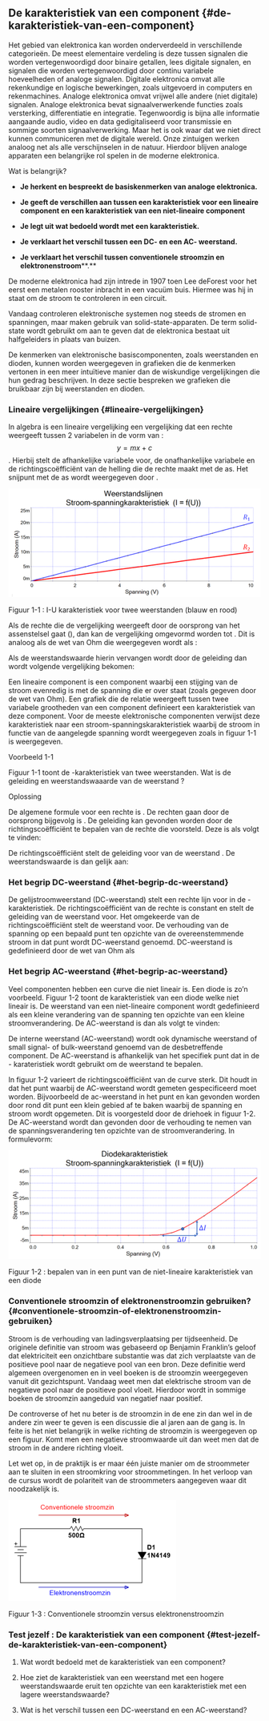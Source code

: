 ## De karakteristiek van een component {#de-karakteristiek-van-een-component}

Het gebied van elektronica kan worden onderverdeeld in verschillende categorieën. De meest elementaire verdeling is deze tussen signalen die worden vertegenwoordigd door binaire getallen, lees digitale signalen, en signalen die worden vertegenwoordigd door continu variabele hoeveelheden of analoge signalen. Digitale elektronica omvat alle rekenkundige en logische bewerkingen, zoals uitgevoerd in computers en rekenmachines. Analoge elektronica omvat vrijwel alle andere (niet digitale) signalen. Analoge elektronica bevat signaalverwerkende functies zoals versterking, differentiatie en integratie. Tegenwoordig is bijna alle informatie aangaande audio, video en data gedigitaliseerd voor transmissie en sommige soorten signaalverwerking. Maar het is ook waar dat we niet direct kunnen communiceren met de digitale wereld. Onze zintuigen werken analoog net als alle verschijnselen in de natuur. Hierdoor blijven analoge apparaten een belangrijke rol spelen in de moderne elektronica.

Wat is belangrijk?

*   **Je herkent en bespreekt de basiskenmerken van analoge elektronica.**

*   **Je geeft de verschillen aan tussen een karakteristiek voor een lineaire component en een karakteristiek van een niet-lineaire component**

*   **Je legt uit wat bedoeld wordt met een karakteristiek.**

*   **Je verklaart het verschil tussen een DC- en een AC- weerstand.**

*   **Je verklaart het verschil tussen conventionele stroomzin en elektronenstroom****.**

De moderne elektronica had zijn intrede in 1907 toen Lee deForest voor het eerst een metalen rooster inbracht in een vacuüm buis. Hiermee was hij in staat om de stroom te controleren in een circuit.

Vandaag controleren elektronische systemen nog steeds de stromen en spanningen, maar maken gebruik van solid-state-apparaten. De term solid-state wordt gebruikt om aan te geven dat de elektronica bestaat uit halfgeleiders in plaats van buizen.

De kenmerken van elektronische basiscomponenten, zoals weerstanden en dioden, kunnen worden weergegeven in grafieken die de kenmerken vertonen in een meer intuïtieve manier dan de wiskundige vergelijkingen die hun gedrag beschrijven. In deze sectie bespreken we grafieken die bruikbaar zijn bij weerstanden en dioden.

### Lineaire vergelijkingen {#lineaire-vergelijkingen}

In algebra is een lineaire vergelijking een vergelijking dat een rechte weergeeft tussen 2 variabelen in de vorm van : $$y=mx+c$$ . Hierbij stelt de afhankelijke variabele voor, de onafhankelijke variabele en de richtingscoëfficiënt van de helling die de rechte maakt met de as. Het snijpunt met de as wordt weergegeven door .

![](/assets/afbeelding_1.png)

Figuur 1-1 : I-U karakteristiek voor twee weerstanden (blauw en rood)

Als de rechte die de vergelijking weergeeft door de oorsprong van het assenstelsel gaat (), dan kan de vergelijking omgevormd worden tot . Dit is analoog als de wet van Ohm die weergegeven wordt als :

Als de weerstandswaarde hierin vervangen wordt door de geleiding dan wordt volgende vergelijking bekomen:

Een lineaire component is een component waarbij een stijging van de stroom evenredig is met de spanning die er over staat (zoals gegeven door de wet van Ohm). Een grafiek die de relatie weergeeft tussen twee variabele grootheden van een component definieert een karakteristiek van deze component. Voor de meeste elektronische componenten verwijst deze karakteristiek naar een stroom-spanningskarakteristiek waarbij de stroom in functie van de aangelegde spanning wordt weergegeven zoals in figuur 1-1 is weergegeven.

Voorbeeld 1-1

Figuur 1-1 toont de -karakteristiek van twee weerstanden. Wat is de geleiding en weerstandswaaarde van de weerstand ?

Oplossing

De algemene formule voor een rechte is . De rechten gaan door de oorsprong bijgevolg is . De geleiding kan gevonden worden door de richtingscoëfficiënt te bepalen van de rechte die voorsteld. Deze is als volgt te vinden:

De richtingscoëfficiënt stelt de geleiding voor van de weerstand . De weerstandswaarde is dan gelijk aan:

### Het begrip DC-weerstand {#het-begrip-dc-weerstand}

De gelijstroomweerstand (DC-weerstand) stelt een rechte lijn voor in de -karakteristiek. De richtingscoëfficiënt van de rechte is constant en stelt de geleiding van de weerstand voor. Het omgekeerde van de richtingscoëfficiënt stelt de weerstand voor. De verhouding van de spanning op een bepaald punt ten opzichte van de overeenstemmende stroom in dat punt wordt DC-weerstand genoemd. DC-weerstand is gedefinieerd door de wet van Ohm als

### Het begrip AC-weerstand {#het-begrip-ac-weerstand}

Veel componenten hebben een curve die niet lineair is. Een diode is zo’n voorbeeld. Figuur 1-2 toont de karakteristiek van een diode welke niet lineair is. De weerstand van een niet-lineaire component wordt gedefinieerd als een kleine verandering van de spanning ten opzichte van een kleine stroomverandering. De AC-weerstand is dan als volgt te vinden:

De interne weerstand (AC-weerstand) wordt ook dynamische weerstand of small signal- of bulk-weerstand genoemd van de desbetreffende component. De AC-weerstand is afhankelijk van het specifiek punt dat in de - karateristiek wordt gebruikt om de weerstand te bepalen.

In figuur 1-2 varieert de richtingscoëfficiënt van de curve sterk. Dit houdt in dat het punt waarbij de AC-weerstand wordt gemeten gespecificeerd moet worden. Bijvoorbeeld de ac-weerstand in het punt en kan gevonden worden door rond dit punt een klein gebied af te baken waarbij de spanning en stroom wordt opgemeten. Dit is voorgesteld door de driehoek in figuur 1-2\. De AC-weerstand wordt dan gevonden door de verhouding te nemen van de spanningsverandering ten opzichte van de stroomverandering. In formulevorm:

![](/assets/afbeelding_448.png)

Figuur 1-2 : bepalen van in een punt van de niet-lineaire karakteristiek van een diode

### Conventionele stroomzin of elektronenstroomzin gebruiken? {#conventionele-stroomzin-of-elektronenstroomzin-gebruiken}

Stroom is de verhouding van ladingsverplaatsing per tijdseenheid. De originele definitie van stroom was gebaseerd op Benjamin Franklin’s geloof dat elektriciteit een onzichtbare substantie was dat zich verplaatste van de positieve pool naar de negatieve pool van een bron. Deze definitie werd algemeen overgenomen en in veel boeken is de stroomzin weergegeven vanuit dit gezichtspunt. Vandaag weet men dat elektrische stroom van de negatieve pool naar de positieve pool vloeit. Hierdoor wordt in sommige boeken de stroomzin aangeduid van negatief naar positief.

De controverse of het nu beter is de stroomzin in de ene zin dan wel in de andere zin weer te geven is een discussie die al jaren aan de gang is. In feite is het niet belangrijk in welke richting de stroomzin is weergegeven op een figuur. Komt men een negatieve stroomwaarde uit dan weet men dat de stroom in de andere richting vloeit.

Let wet op, in de praktijk is er maar één juiste manier om de stroommeter aan te sluiten in een stroomkring voor stroommetingen. In het verloop van de cursus wordt de polariteit van de stroommeters aangegeven waar dit noodzakelijk is.

![](/assets/afbeelding_450.png)

Figuur 1-3 : Conventionele stroomzin versus elektronenstroomzin

### Test jezelf : De karakteristiek van een component {#test-jezelf-de-karakteristiek-van-een-component}

1.  Wat wordt bedoeld met de karakteristiek van een component?

2.  Hoe ziet de karakteristiek van een weerstand met een hogere weerstandswaarde eruit ten opzichte van een karakteristiek met een lagere weerstandswaarde?

3.  Wat is het verschil tussen een DC-weerstand en een AC-weerstand?